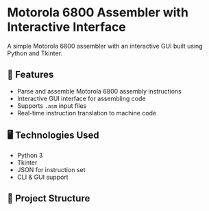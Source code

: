 # Motorola 6800 Assembler with Interactive Interface

A simple Motorola 6800 assembler with an interactive GUI built using Python and Tkinter.

## 🚀 Features
- Parse and assemble Motorola 6800 assembly instructions
- Interactive GUI interface for assembling code
- Supports `.asm` input files
- Real-time instruction translation to machine code

## 🖥️ Technologies Used
- Python 3
- Tkinter
- JSON for instruction set
- CLI & GUI support

## 📁 Project Structure
